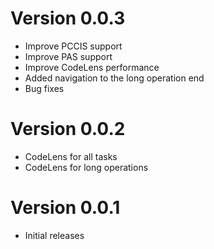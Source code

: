 # Version 0.0.3
- Improve PCCIS support
- Improve PAS support
- Improve CodeLens performance
- Added navigation to the long operation end
- Bug fixes

# Version 0.0.2
- CodeLens for all tasks
- CodeLens for long operations

# Version 0.0.1
- Initial releases